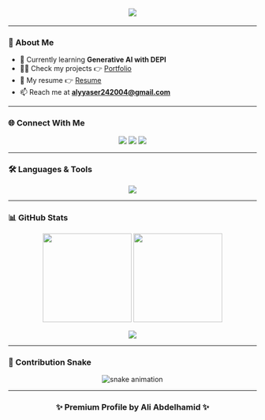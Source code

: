 <!-- Header -->
<h1 align="center">
  <img src="https://readme-typing-svg.herokuapp.com?font=Orbitron&size=35&color=4DF7F7&center=true&vCenter=true&width=500&height=70&duration=4000&lines=Hi%2C+I'm+Ali+Abdelhamid;Artificial+Intelligence+Engineer;Machine+Learning+%7C+Deep+Learning;AI+%7C+MLOps+%7C+Data+Science" />
</h1>

---

<!-- About -->
### 🚀 About Me  
- 🌱 Currently learning **Generative AI with DEPI**  
- 👨‍💻 Check my projects 👉 <a href="https://ali-abdelhamid-portfolio.netlify.app/" target="_blank">Portfolio</a>  
- 📄 My resume 👉 <a href="https://drive.google.com/file/d/1BD_O0d2gpY4gf5M9dECW6-gNOEVprnih/view?usp=drive_link" target="_blank">Resume</a>  
- 📫 Reach me at **alyyaser242004@gmail.com**  

---

<!-- Socials -->
### 🌐 Connect With Me  
<p align="center">
  <a href="https://linkedin.com/in/ali-abdelhamid-ali"><img src="https://img.shields.io/badge/LinkedIn-0A66C2?style=for-the-badge&logo=linkedin&logoColor=white"/></a>
  <a href="https://kaggle.com/ali-abdelhamid-ali"><img src="https://img.shields.io/badge/Kaggle-20BEFF?style=for-the-badge&logo=kaggle&logoColor=white"/></a>
  <a href="https://github.com/Ali-Abdelhamid-Ali"><img src="https://img.shields.io/badge/GitHub-181717?style=for-the-badge&logo=github&logoColor=white"/></a>
</p>

---

<!-- Tech Stack -->
### 🛠️ Languages & Tools  
<p align="center">
  <img src="https://skillicons.dev/icons?i=python,pytorch,tensorflow,sklearn,pandas,numpy,opencv,mysql,postgres,mongodb,sqlite,cassandra,docker,git,github,vscode&perline=8"/>
</p>

---

<!-- GitHub Stats -->
### 📊 GitHub Stats  
<p align="center">
  <img src="https://github-readme-stats.vercel.app/api?username=Ali-Abdelhamid-Ali&show_icons=true&theme=tokyonight&hide_border=true" height="180em"/>
  <img src="https://github-readme-streak-stats.herokuapp.com/?user=Ali-Abdelhamid-Ali&theme=tokyonight&hide_border=true" height="180em"/>
</p>

<p align="center">
  <img src="https://github-readme-stats.vercel.app/api/top-langs/?username=Ali-Abdelhamid-Ali&layout=compact&theme=tokyonight&hide_border=true" />
</p>

---

<!-- Fun Animation -->
### 🐍 Contribution Snake  
<p align="center">
  <img src="https://github.com/Ali-Abdelhamid-Ali/Ali-Abdelhamid-Ali/blob/output/github-contribution-grid-snake.svg" alt="snake animation"/>
</p>

---

<!-- Footer -->
<h3 align="center">✨ Premium Profile by Ali Abdelhamid ✨</h3>
